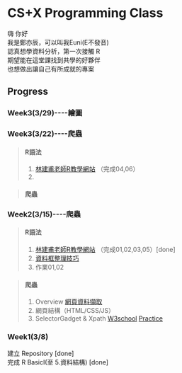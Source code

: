 # CS+X Programming Class
嗨 你好<br>
我是鄭亦辰，可以叫我Euni(E不發音)<br>
認真想學資料分析，第一次接觸 R<br>
期望能在這堂課找到共學的好夥伴<br>
也想做出讓自己有所成就的專案<br>

## Progress
### Week3(3/29)----繪圖


### Week3(3/22)----爬蟲
> #### **R語法**
> 1. [林建甫老師R教學網站](http://web.ntpu.edu.tw/~cflin/) （完成04,06）<br>
> 2. 

> #### **爬蟲**


### Week2(3/15)----爬蟲
> #### **R語法**
> 1. [林建甫老師R教學網站](http://web.ntpu.edu.tw/~cflin/) （完成01,02,03,05）[done] <br>
> 2.  [資料框整理技巧](https://goo.gl/Qrc77S) <br>
> 3. 作業01,02

> #### **爬蟲**
> 1. Overview
>   [網頁資料擷取](https://bookdown.org/sulaxd/0127/scrapt-topic.html#r) <br>
> 2. 網頁結構（HTML/CSS/JS）<br>
> 3. SelectorGadget & Xpath
>   [W3school](https://www.w3schools.com/xml/xpath_intro.asp)
>   [Practice](http://www.topswagcode.com/xpath/#)

### Week1(3/8)
  建立 Repository [done]<br>
  完成 R BasicI(至 5.資料結構) [done]<br>
